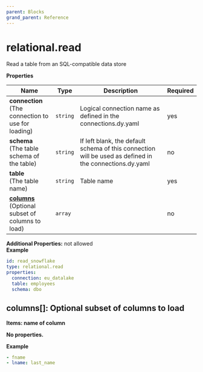 ```yaml
---
parent: Blocks
grand_parent: Reference
---
```


# relational\.read

Read a table from an SQL-compatible data store


**Properties**

|Name|Type|Description|Required|
|----|----|-----------|--------|
|**connection**<br/>(The connection to use for loading)|`string`|Logical connection name as defined in the connections.dy.yaml<br/>|yes|
|**schema**<br/>(The table schema of the table)|`string`|If left blank, the default schema of this connection will be used as defined in the connections.dy.yaml<br/>|no|
|**table**<br/>(The table name)|`string`|Table name<br/>|yes|
|[**columns**](#columns)<br/>(Optional subset of columns to load)|`array`||no|

**Additional Properties:** not allowed  
**Example**

```yaml
id: read_snowflake
type: relational.read
properties:
  connection: eu_datalake
  table: employees
  schema: dbo

```

<a name="columns"></a>
## columns\[\]: Optional subset of columns to load

**Items: name of column**

**No properties.**

**Example**

```yaml
- fname
- lname: last_name

```


